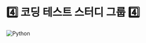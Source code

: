 # 4️⃣ 코딩 테스트 스터디 그룹 4️⃣

![Python](https://img.shields.io/badge/python-3670A0?style=for-the-badge&logo=python&logoColor=ffdd54)
